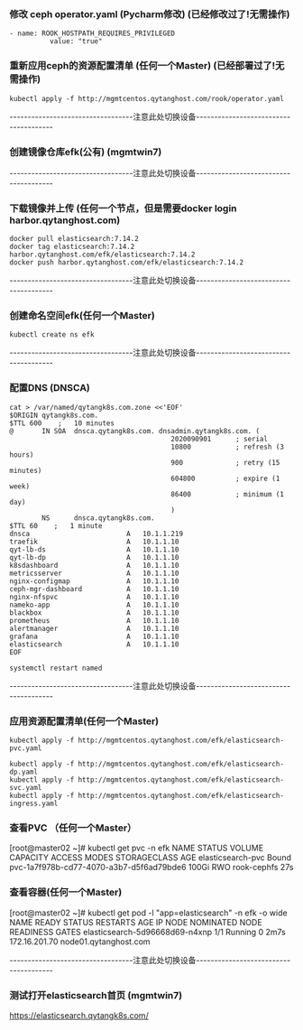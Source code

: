 ### 修改 ceph operator.yaml (Pycharm修改) (已经修改过了!无需操作)
```shell script
- name: ROOK_HOSTPATH_REQUIRES_PRIVILEGED
          value: "true"
```

### 重新应用ceph的资源配置清单 (任何一个Master)  (已经部署过了!无需操作)
```shell script
kubectl apply -f http://mgmtcentos.qytanghost.com/rook/operator.yaml

```

----------------------------------注意此处切换设备--------------------------------------

### 创建镜像仓库efk(公有) (mgmtwin7)

----------------------------------注意此处切换设备--------------------------------------

### 下载镜像并上传 (任何一个节点，但是需要docker login harbor.qytanghost.com)
```shell script
docker pull elasticsearch:7.14.2
docker tag elasticsearch:7.14.2 harbor.qytanghost.com/efk/elasticsearch:7.14.2
docker push harbor.qytanghost.com/efk/elasticsearch:7.14.2

```

----------------------------------注意此处切换设备--------------------------------------

### 创建命名空间efk(任何一个Master)
```shell script
kubectl create ns efk

```

----------------------------------注意此处切换设备--------------------------------------

### 配置DNS (DNSCA)
```shell script
cat > /var/named/qytangk8s.com.zone <<'EOF'
$ORIGIN qytangk8s.com.
$TTL 600    ;   10 minutes
@       IN SOA  dnsca.qytangk8s.com. dnsadmin.qytangk8s.com. (
                                        2020090901      ; serial
                                        10800           ; refresh (3 hours)
                                        900             ; retry (15 minutes)
                                        604800          ; expire (1 week)
                                        86400           ; minimum (1 day)
                                        )
        NS      dnsca.qytangk8s.com.
$TTL 60    ;   1 minute
dnsca                        A   10.1.1.219
traefik                      A   10.1.1.10
qyt-lb-ds                    A   10.1.1.10
qyt-lb-dp                    A   10.1.1.10
k8sdashboard                 A   10.1.1.10
metricsserver                A   10.1.1.10
nginx-configmap              A   10.1.1.10
ceph-mgr-dashboard           A   10.1.1.10
nginx-nfspvc                 A   10.1.1.10
nameko-app                   A   10.1.1.10
blackbox                     A   10.1.1.10
prometheus                   A   10.1.1.10
alertmanager                 A   10.1.1.10
grafana                      A   10.1.1.10
elasticsearch                A   10.1.1.10
EOF

systemctl restart named

```

----------------------------------注意此处切换设备--------------------------------------

### 应用资源配置清单(任何一个Master)
```shell script
kubectl apply -f http://mgmtcentos.qytanghost.com/efk/elasticsearch-pvc.yaml

kubectl apply -f http://mgmtcentos.qytanghost.com/efk/elasticsearch-dp.yaml
kubectl apply -f http://mgmtcentos.qytanghost.com/efk/elasticsearch-svc.yaml
kubectl apply -f http://mgmtcentos.qytanghost.com/efk/elasticsearch-ingress.yaml

```

### 查看PVC （任何一个Master）
[root@master02 ~]# kubectl get pvc -n efk
NAME                STATUS   VOLUME                                     CAPACITY   ACCESS MODES   STORAGECLASS   AGE
elasticsearch-pvc   Bound    pvc-1a7f978b-cd77-4070-a3b7-d5f6ad79bde6   100Gi      RWO            rook-cephfs    27s

### 查看容器(任何一个Master)
[root@master02 ~]# kubectl get pod -l "app=elasticsearch" -n efk -o wide
NAME                             READY   STATUS    RESTARTS   AGE    IP              NODE                    NOMINATED NODE   READINESS GATES
elasticsearch-5d96668d69-n4xnp   1/1     Running   0          2m7s   172.16.201.70   node01.qytanghost.com   <none>           <none>

----------------------------------注意此处切换设备--------------------------------------

### 测试打开elasticsearch首页 (mgmtwin7)
https://elasticsearch.qytangk8s.com/
